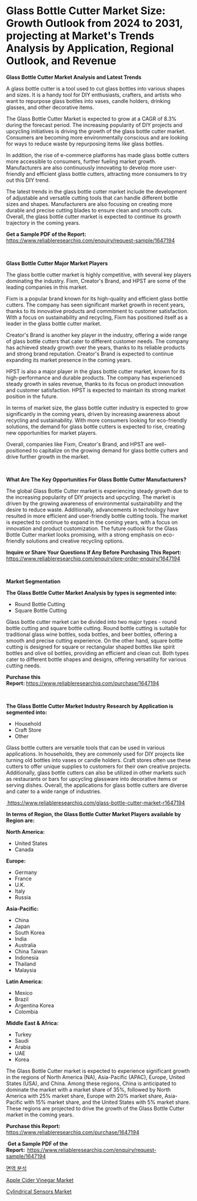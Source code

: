 <p><h1>Glass Bottle Cutter Market Size: Growth Outlook from 2024 to 2031, projecting at Market's Trends Analysis by Application, Regional Outlook, and Revenue</h1></p><p><strong>Glass Bottle Cutter Market Analysis and Latest Trends</strong></p>
<p><p>A glass bottle cutter is a tool used to cut glass bottles into various shapes and sizes. It is a handy tool for DIY enthusiasts, crafters, and artists who want to repurpose glass bottles into vases, candle holders, drinking glasses, and other decorative items.</p><p>The Glass Bottle Cutter Market is expected to grow at a CAGR of 8.3% during the forecast period. The increasing popularity of DIY projects and upcycling initiatives is driving the growth of the glass bottle cutter market. Consumers are becoming more environmentally conscious and are looking for ways to reduce waste by repurposing items like glass bottles.</p><p>In addition, the rise of e-commerce platforms has made glass bottle cutters more accessible to consumers, further fueling market growth. Manufacturers are also continuously innovating to develop more user-friendly and efficient glass bottle cutters, attracting more consumers to try out this DIY trend.</p><p>The latest trends in the glass bottle cutter market include the development of adjustable and versatile cutting tools that can handle different bottle sizes and shapes. Manufacturers are also focusing on creating more durable and precise cutting blades to ensure clean and smooth cuts. Overall, the glass bottle cutter market is expected to continue its growth trajectory in the coming years.</p></p>
<p><strong>Get a Sample PDF of the Report:&nbsp;</strong> <a href="https://www.reliableresearchiq.com/enquiry/request-sample/1647194">https://www.reliableresearchiq.com/enquiry/request-sample/1647194</a></p>
<p>&nbsp;</p>
<p><strong>Glass Bottle Cutter Major Market Players</strong></p>
<p><p>The glass bottle cutter market is highly competitive, with several key players dominating the industry. Fixm, Creator's Brand, and HPST are some of the leading companies in this market.</p><p>Fixm is a popular brand known for its high-quality and efficient glass bottle cutters. The company has seen significant market growth in recent years, thanks to its innovative products and commitment to customer satisfaction. With a focus on sustainability and recycling, Fixm has positioned itself as a leader in the glass bottle cutter market.</p><p>Creator's Brand is another key player in the industry, offering a wide range of glass bottle cutters that cater to different customer needs. The company has achieved steady growth over the years, thanks to its reliable products and strong brand reputation. Creator's Brand is expected to continue expanding its market presence in the coming years.</p><p>HPST is also a major player in the glass bottle cutter market, known for its high-performance and durable products. The company has experienced steady growth in sales revenue, thanks to its focus on product innovation and customer satisfaction. HPST is expected to maintain its strong market position in the future.</p><p>In terms of market size, the glass bottle cutter industry is expected to grow significantly in the coming years, driven by increasing awareness about recycling and sustainability. With more consumers looking for eco-friendly solutions, the demand for glass bottle cutters is expected to rise, creating new opportunities for market players.</p><p>Overall, companies like Fixm, Creator's Brand, and HPST are well-positioned to capitalize on the growing demand for glass bottle cutters and drive further growth in the market.</p></p>
<p>&nbsp;</p>
<p><strong>What Are The Key Opportunities For Glass Bottle Cutter Manufacturers?</strong></p>
<p><p>The global Glass Bottle Cutter market is experiencing steady growth due to the increasing popularity of DIY projects and upcycling. The market is driven by the growing awareness of environmental sustainability and the desire to reduce waste. Additionally, advancements in technology have resulted in more efficient and user-friendly bottle cutting tools. The market is expected to continue to expand in the coming years, with a focus on innovation and product customization. The future outlook for the Glass Bottle Cutter market looks promising, with a strong emphasis on eco-friendly solutions and creative recycling options.</p></p>
<p><strong>Inquire or Share Your Questions If Any Before Purchasing This Report:</strong> <a href="https://www.reliableresearchiq.com/enquiry/pre-order-enquiry/1647194">https://www.reliableresearchiq.com/enquiry/pre-order-enquiry/1647194</a></p>
<p>&nbsp;</p>
<p><strong>Market Segmentation</strong></p>
<p><strong>The Glass Bottle Cutter Market Analysis by types is segmented into:</strong></p>
<p><ul><li>Round Bottle Cutting</li><li>Square Bottle Cutting</li></ul></p>
<p><p>Glass bottle cutter market can be divided into two major types - round bottle cutting and square bottle cutting. Round bottle cutting is suitable for traditional glass wine bottles, soda bottles, and beer bottles, offering a smooth and precise cutting experience. On the other hand, square bottle cutting is designed for square or rectangular shaped bottles like spirit bottles and olive oil bottles, providing an efficient and clean cut. Both types cater to different bottle shapes and designs, offering versatility for various cutting needs.</p></p>
<p><strong>Purchase this Report:&nbsp;</strong><a href="https://www.reliableresearchiq.com/purchase/1647194">https://www.reliableresearchiq.com/purchase/1647194</a></p>
<p>&nbsp;</p>
<p><strong>The Glass Bottle Cutter Market Industry Research by Application is segmented into:</strong></p>
<p><ul><li>Household</li><li>Craft Store</li><li>Other</li></ul></p>
<p><p>Glass bottle cutters are versatile tools that can be used in various applications. In households, they are commonly used for DIY projects like turning old bottles into vases or candle holders. Craft stores often use these cutters to offer unique supplies to customers for their own creative projects. Additionally, glass bottle cutters can also be utilized in other markets such as restaurants or bars for upcycling glassware into decorative items or serving dishes. Overall, the applications for glass bottle cutters are diverse and cater to a wide range of industries.</p></p>
<p><a href="https://www.reliableresearchiq.com/glass-bottle-cutter-market-r1647194">&nbsp;https://www.reliableresearchiq.com/glass-bottle-cutter-market-r1647194</a></p>
<p><strong>In terms of Region, the Glass Bottle Cutter Market Players available by Region are:</strong></p>
<p>
    <p> <strong> North America: </strong>
        <ul>
            <li>United States</li>
            <li>Canada</li>
        </ul>
        </p> 
    <p> <strong> Europe: </strong>
        <ul>
            <li>Germany</li>
            <li>France</li>
            <li>U.K.</li>
            <li>Italy</li>
            <li>Russia</li>
        </ul>
        </p> 
    <p> <strong> Asia-Pacific: </strong>
        <ul>
            <li>China</li>
            <li>Japan</li>
            <li>South Korea</li>
            <li>India</li>
            <li>Australia</li>
            <li>China Taiwan</li>
            <li>Indonesia</li>
            <li>Thailand</li>
            <li>Malaysia</li>
        </ul>
        </p> 
    <p> <strong> Latin America: </strong>
        <ul>
            <li>Mexico</li>
            <li>Brazil</li>
            <li>Argentina Korea</li>
            <li>Colombia</li>
        </ul>
        </p> 
    <p> <strong> Middle East & Africa: </strong>
        <ul>
            <li>Turkey</li>
            <li>Saudi</li>
            <li>Arabia</li>
            <li>UAE</li>
            <li>Korea</li>
        </ul>
    </p>
    </p>
<p><p>The Glass Bottle Cutter market is expected to experience significant growth in the regions of North America (NA), Asia-Pacific (APAC), Europe, United States (USA), and China. Among these regions, China is anticipated to dominate the market with a market share of 35%, followed by North America with 25% market share, Europe with 20% market share, Asia-Pacific with 15% market share, and the United States with 5% market share. These regions are projected to drive the growth of the Glass Bottle Cutter market in the coming years.</p></p>
<p><strong>Purchase this Report: </strong><a href="https://www.reliableresearchiq.com/purchase/1647194">https://www.reliableresearchiq.com/purchase/1647194</a></p>
<p>&nbsp;<strong>Get a Sample PDF of the Report:&nbsp;&nbsp;</strong><a href="https://www.reliableresearchiq.com/enquiry/request-sample/1647194">https://www.reliableresearchiq.com/enquiry/request-sample/1647194</a></p>
<p><strong></strong></p>
<p><p><a href="https://github.com/hxzi07639916/Market-Research-Report-List-3/blob/main/770565747285.md">면역 분석</a></p><p><a href="https://github.com/perkinscortes152/Market-Research-Report-List-1/blob/main/apple-cider-vinegar-market.md">Apple Cider Vinegar Market</a></p><p><a href="https://issuu.com/reportprime-2/docs/cylindrical-sensors-market-size-2030.pptx">Cylindrical Sensors Market</a></p></p>